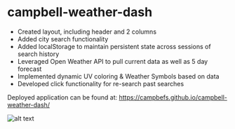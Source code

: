 # campbell-weather-dash
 - Created layout, including header and 2 columns
 - Added city search functionality
 - Added localStorage to maintain persistent state across sessions of search history
 - Leveraged Open Weather API to pull current data as well as 5 day forecast
 - Implemented dynamic UV coloring & Weather Symbols based on data
 - Developed click functionality for re-search past searches

 Deployed application can be found at: https://campbefs.github.io/campbell-weather-dash/

  ![alt text](assets/img/weather-dash.JPG "Live Application Screenshot")

